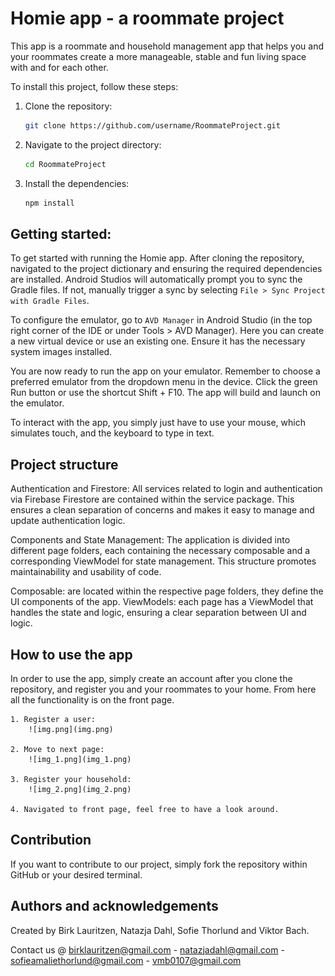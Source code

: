 # Homie app - a roommate project

This app is a roommate and household management app that helps you and your roommates create a more manageable,
stable and fun living space with and for each other.


To install this project, follow these steps:

1. Clone the repository:
    ```sh
    git clone https://github.com/username/RoommateProject.git
    ```
2. Navigate to the project directory:
    ```sh
    cd RoommateProject
    ```
3. Install the dependencies:
    ```sh
    npm install
    ```

## Getting started:
To get started with running the Homie app.
After cloning the repository, navigated to the project dictionary and ensuring the required dependencies are installed.
Android Studios will automatically prompt you to sync the Gradle files. If not, manually trigger a sync by selecting `File > Sync Project with Gradle Files`.

To configure the emulator, go to `AVD Manager` in Android Studio (in the top right corner of the IDE or under Tools > AVD Manager).
Here you can create a new virtual device or use an existing one. Ensure it has the necessary system images installed.

You are now ready to run the app on your emulator. Remember to choose a preferred emulator from the dropdown menu in the device.
Click the green Run button or use the shortcut Shift + F10.
The app will build and launch on the emulator.

To interact with the app, you simply just have to use your mouse, which simulates touch, and the keyboard to type in text.

## Project structure
Authentication and Firestore:
All services related to login and authentication via Firebase Firestore are contained within the service package.
This ensures a clean separation of concerns and makes it easy to manage and update authentication logic.

Components and State Management:
The application is divided into different page folders, each containing the necessary composable and a corresponding ViewModel for state management.
This structure promotes maintainability and usability of code.

Composable: are located within the respective page folders, they define the UI components of the app.
ViewModels: each page has a ViewModel that handles the state and logic, ensuring a clear separation between UI and logic.

## How to use the app
In order to use the app, simply create an account after you clone the repository, and register you and your roommates to your home.
From here all the functionality is on the front page.

    1. Register a user:
        ![img.png](img.png)

    2. Move to next page:
        ![img_1.png](img_1.png)

    3. Register your household:
        ![img_2.png](img_2.png)

    4. Navigated to front page, feel free to have a look around.

## Contribution
If you want to contribute to our project, simply fork the repository within GitHub or your desired terminal.

## Authors and acknowledgements
Created by Birk Lauritzen, Natazja Dahl, Sofie Thorlund and Viktor Bach.

Contact us @
birklauritzen@gmail.com - natazjadahl@gmail.com - sofieamaliethorlund@gmail.com - vmb0107@gmail.com
